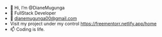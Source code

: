 - 👋 Hi, I’m @DianeMugunga
- 👀 FullStack Developer
- 🌱 dianemugunga00@gmail.com
- Visit my project under my control https://freementorr.netlify.app/home
- 📫 Coding is life. 

<!---
DianeMugunga/DianeMugunga is a ✨ special ✨ repository because its `README.md` (this file) appears on your GitHub profile.
You can click the Preview link to take a look at your changes.
--->
